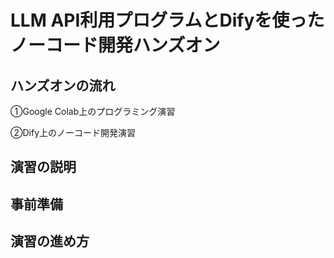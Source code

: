 # LLM API利用プログラムとDifyを使ったノーコード開発ハンズオン

## ハンズオンの流れ

①Google Colab上のプログラミング演習

②Dify上のノーコード開発演習

## 演習の説明

## 事前準備

## 演習の進め方
